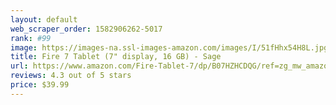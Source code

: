 ```yaml
---
layout: default 
﻿web_scraper_order: 1582906262-5017
rank: #99
image: https://images-na.ssl-images-amazon.com/images/I/51fHhx54H8L.jpg
title: Fire 7 Tablet (7" display, 16 GB) - Sage
url: https://www.amazon.com/Fire-Tablet-7/dp/B07HZHCDQG/ref=zg_mw_amazon-devices_99?_encoding=UTF8&psc=1&refRID=6VMZG7Z8NQN54MF293SQ
reviews: 4.3 out of 5 stars
price: $39.99 
---
```

